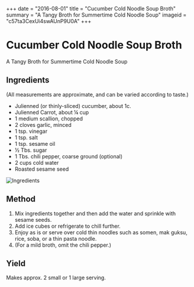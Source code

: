 +++
date = "2016-08-01"
title = "Cucumber Cold Noodle Soup Broth"
summary = "A Tangy Broth for Summertime Cold Noodle Soup"
imageid = "c57ta3CexUi4swAUnP9U0A"
+++

# Cucumber Cold Noodle Soup Broth

A Tangy Broth for Summertime Cold Noodle Soup

## Ingredients

(All measurements are approximate, and can be varied according to taste.)

- Julienned (or thinly-sliced) cucumber, about 1c.
- Julienned Carrot, about ¼ cup
- 1 medium scallion, chopped
- 2 cloves garlic, minced
- 1 tsp. vinegar
- 1 tsp. salt 
- 1 tsp. sesame oil
- ½ Tbs. sugar
- 1 Tbs. chili pepper, coarse ground (optional) 
- 2 cups cold water
- Roasted sesame seed

![Ingredients](http://wrightdrive.blob.core.windows.net/omi/S2qVRK4Fv0OydlZtPdtD8Q-m.jpg)

## Method

1. Mix ingredients together and then add the water and sprinkle with sesame seeds.
2. Add ice cubes or refrigerate to chill further.
3. Enjoy as is or serve over cold thin noodles such as somen, mak guksu, rice, soba, or a thin pasta noodle.
4. (For a mild broth, omit the chili pepper.)

## Yield

Makes approx. 2 small or 1 large serving.